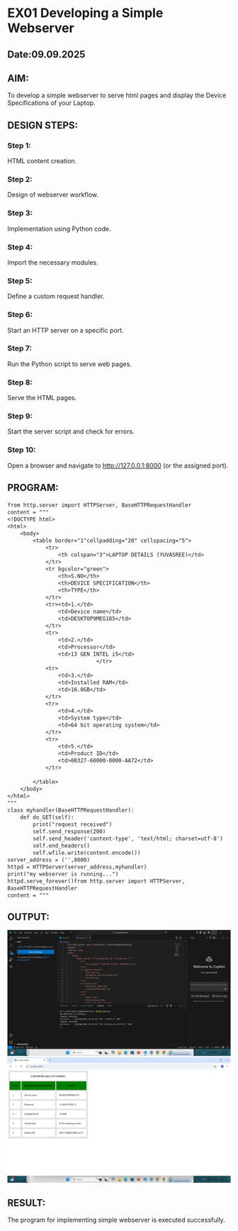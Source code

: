 # EX01 Developing a Simple Webserver
## Date:09.09.2025

## AIM:
To develop a simple webserver to serve html pages and display the Device Specifications of your Laptop.

## DESIGN STEPS:
### Step 1: 
HTML content creation.

### Step 2:
Design of webserver workflow.

### Step 3:
Implementation using Python code.

### Step 4:
Import the necessary modules.

### Step 5:
Define a custom request handler.

### Step 6:
Start an HTTP server on a specific port.

### Step 7:
Run the Python script to serve web pages.

### Step 8:
Serve the HTML pages.

### Step 9:
Start the server script and check for errors.

### Step 10:
Open a browser and navigate to http://127.0.0.1:8000 (or the assigned port).

## PROGRAM:
```
from http.server import HTTPServer, BaseHTTPRequestHandler
content = """
<!DOCTYPE html>
<html>
    <body>
        <table border="1"cellpadding="20" cellspacing="5">
            <tr>
                <th colspan="3">LAPTOP DETAILS (YUVASREE)</td>
            </tr>
            <tr bgcolor="green">
                <th>S.NO</th>
                <th>DEVICE SPECIFICATION</th>
                <th>TYPE</th>
            </tr>
            <tr><td>1.</td>
                <td>Device name</td>
                <td>DESKTOP9MEG185</td>
            </tr>
            <tr>
                <td>2.</td>
                <td>Processor</td>
                <td>13 GEN INTEL i5</td>
                            </tr>
            <tr>
                <td>3.</td>
                <td>Installed RAM</td>
                <td>16.0GB</td>
            </tr>
            <tr>
                <td>4.</td>
                <td>System type</td>
                <td>64 bit operating system</td>
            </tr>
            <tr>
                <td>5.</td>
                <td>Product ID</td>
                <td>00327-60000-0000-AA72</td>
            </tr>

        </table>
    </body>
</html>
"""
class myhandler(BaseHTTPRequestHandler):
    def do_GET(self):
        print("request received")
        self.send_response(200)
        self.send_header('content-type', 'text/html; charset=utf-8')
        self.end_headers()
        self.wfile.write(content.encode())
server_address = ('',8000)
httpd = HTTPServer(server_address,myhandler)
print("my webserver is running...")
httpd.serve_forever()from http.server import HTTPServer, BaseHTTPRequestHandler
content = """
```
## OUTPUT:
![alt text](<Screenshot (3).png>)
![alt text](<Screenshot (2).png>)
## RESULT:
The program for implementing simple webserver is executed successfully.
